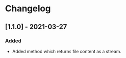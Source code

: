 # Changelog

## [1.1.0] - 2021-03-27

### Added

- Added method which returns file content as a stream.
